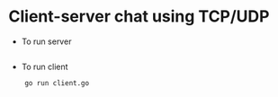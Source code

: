 # Client-server chat using TCP/UDP

* To run server
``` go run server.go 
```

* To run client
```
    go run client.go
```